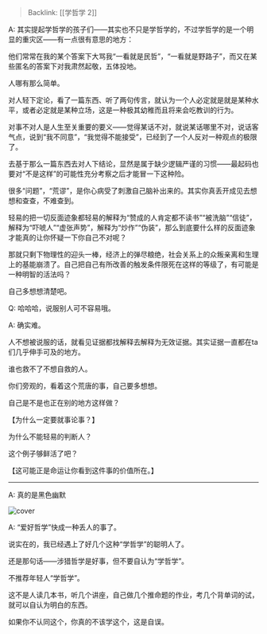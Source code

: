 > Backlink: [[学哲学 2]]

A: 其实提起学哲学的孩子们——其实也不只是学哲学的，不过学哲学的是一个明显的重灾区——有一点很有意思的地方：  
 
他们常常在我的某个答案下大骂我“一看就是民哲”，“一看就是野路子”，而又在某些匿名的答案下对我肃然起敬，五体投地。  
 
人哪有那么简单。  
 
对人轻下定论，看了一篇东西、听了两句传言，就认为一个人必定就是就是某种水平，或者必定就是某种立场，这是一种极其幼稚而且将来会吃教训的行为。  
 
对事不对人是人生至关重要的要义——觉得某话不对，就说某话哪里不对，说话客气点，说到“我不同意”，“我觉得不能接受”，已经到了一个人反对一种观点的极限了。  

去基于那么一篇东西去对人下结论，显然是属于缺少逻辑严谨的习惯——最起码也要对“不是这样”的可能性充分考察之后才能冒一下这种险。  
 
很多“问题”，“荒谬”，是你心病受了刺激自己脑补出来的。其实你真丢开成见去想想和查查，不难查到。  
 
轻易的把一切反面迹象都轻易的解释为“赞成的人肯定都不读书”“被洗脑”“信徒”，解释为“吓唬人”“虚张声势”，解释为“炒作”“伪装”，那么到底要什么样的反面迹象才能真的让你怀疑一下你自己不对呢？  
 
那就只剩下物理性的迎头一棒，经济上的弹尽粮绝，社会关系上的众叛亲离和生理上的基能崩溃了。自己把自己有所改善的触发条件限死在这样的等级了，有可能是一种明智的活法吗？  
 
自己多想想清楚吧。

Q: 哈哈哈，说服别人可不容易哦。

A: 确实难。  

人不想被说服的话，就看见证据都找解释去解释为无效证据。其实证据一直都在ta们几乎伸手可及的地方。  

谁也救不了不想自救的人。  

你们旁观的，看着这个荒唐的事，自己要多想想。  

自己是不是也正在别的地方这样做？  

【为什么一定要就事论事？】  

为什么不能轻易的判断人？  

这个例子够鲜活了吧？  

【这可能正是命运让你看到这件事的价值所在。】

---

A: 真的是黑色幽默

![cover](https://pic1.zhimg.com/50/v2-c165af987109175b17b4676e50c475f5_r.jpg)

A: “爱好哲学”快成一种丢人的事了。  

说实在的，我已经遇上了好几个这种“学哲学”的聪明人了。  

还是那句话——涉猎哲学是好事，但不要自认为“学哲学”。  

不推荐年轻人“学哲学”。  

这不是人读几本书，听几个讲座，自己做几个推命题的作业，考几个背单词的试，就可以自认为明白的东西。  

如果你不认同这个，你真的不该学这个，这是自误。
